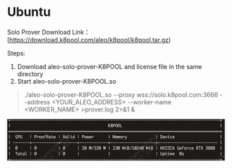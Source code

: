 # Ubuntu

Solo Prover Download Link： [https://download.k8pool.com/aleo/k8pool/k8pool.tar.gz)

Steps:
1. Download aleo-solo-prover-K8POOL and license file in the same directory
2. Start aleo-solo-prover-K8POOL.so
> ./aleo-solo-prover-K8POOL.so --proxy wss://solo.k8pool.com:3666 --address <YOUR_ALEO_ADDRESS> --worker-name <WORKER_NAME> >prover.log 2>&1 &

![k8pool](/img/ubuntu/k8pool.png "k8pool")
